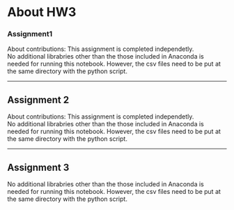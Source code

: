 # About HW3

### Assignment1

About contributions: This assignment is completed independetly.  
No additional librabries other than the those included in Anaconda is needed for running this notebook. However, the csv files need to be put at the same directory with the python script.

***

## Assignment 2

About contributions: This assignment is completed independetly.  
No additional librabries other than the those included in Anaconda is needed for running this notebook. However, the csv files need to be put at the same directory with the python script.

***

## Assignment 3

No additional librabries other than the those included in Anaconda is needed for running this notebook. However, the csv files need to be put at the same directory with the python script.